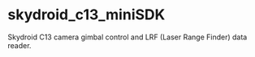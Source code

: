 # skydroid_c13_miniSDK
Skydroid C13 camera gimbal control and LRF (Laser Range Finder) data reader.
